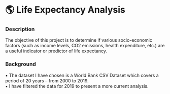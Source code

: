 # 🌎 Life Expectancy Analysis
### Description
The objective of this project is to determine if various socio-economic factors (such as income levels, CO2 emissions, health expenditure, etc.) are a useful indicator or predictor of life expectancy. <br/>


### Background
▪ The dataset I have chosen is a World Bank CSV Dataset which covers a period of 20 years – from 2000 to 2019.<br/>
▪ I have filtered the data for 2019 to present a more current analysis.<br/>
